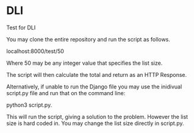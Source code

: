 # DLI
Test for DLI


You may clone the entire repository and run the script as follows.

localhost:8000/test/50

Where 50 may be any integer value that specifies the list size. 

The script will then calculate the total and return as an HTTP Response.

Alternatively, if unable to run the Django file you may use the inidivual script.py file and run
that on the command line:

python3 script.py.

This will run the script, giving a solution to the problem. However the list size is hard coded in. You may change the list size
directly in script.py.

